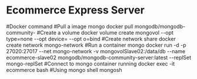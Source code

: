 # Ecommerce Express Server
#Docker command
#Pull a image mongo
docker pull mongodb/mongodb-community-
#Create a volume
docker volume create mongovol --opt type=none --opt device=<path-to-folder> --opt o=bind
#Create network share
docker create network mongo-network
#Run a container mongo
docker run -d -p 27020:27017 --net mongo-network -v mongovolSlave02:/data/db --name ecommerce-slave02 mongodb/mongodb-community-server:latest --replSet mongo-replSet
#Connect to mongo container running
docker exec -it ecommerce bash 
#Using mongo shell
mongosh
